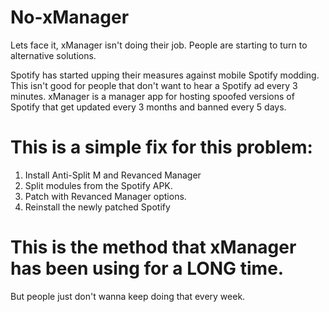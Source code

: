# No-xManager
Lets face it, xManager isn't doing their job. People are starting to turn to alternative solutions.

Spotify has started upping their measures against mobile Spotify modding. This isn't good for people that don't want to hear a Spotify ad every 3 minutes.
xManager is a manager app for hosting spoofed versions of Spotify that get updated every 3 months and banned every 5 days.

# This is a simple fix for this problem:
1. Install Anti-Split M and Revanced Manager
2. Split modules from the Spotify APK.
3. Patch with Revanced Manager options.
4. Reinstall the newly patched Spotify

# This is the method that xManager has been using for a LONG time.
But people just don't wanna keep doing that every week.
